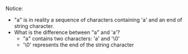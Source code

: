Notice:
- "a" is in reality a sequence of characters containing 'a' and an end of string character.
- What is the difference between "a" and 'a'?
	- "a" contains two characters: 'a' and '\\0'
	- '\\0' represents the end of the string character